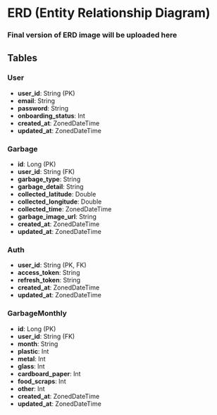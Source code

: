 # ERD (Entity Relationship Diagram)

### Final version of ERD image will be uploaded here

## Tables

### User
- **user_id**: String (PK)
- **email**: String
- **password**: String
- **onboarding_status**: Int
- **created_at**: ZonedDateTime
- **updated_at**: ZonedDateTime

### Garbage
- **id**: Long (PK)
- **user_id**: String (FK)
- **garbage_type**: String
- **garbage_detail**: String
- **collected_latitude**: Double
- **collected_longitude**: Double
- **collected_time**: ZonedDateTime
- **garbage_image_url**: String
- **created_at**: ZonedDateTime
- **updated_at**: ZonedDateTime

### Auth
- **user_id**: String (PK, FK)
- **access_token**: String
- **refresh_token**: String
- **created_at**: ZonedDateTime
- **updated_at**: ZonedDateTime

### GarbageMonthly
- **id**: Long (PK)
- **user_id**: String (FK)
- **month**: String
- **plastic**: Int
- **metal**: Int
- **glass**: Int
- **cardboard_paper**: Int
- **food_scraps**: Int
- **other**: Int
- **created_at**: ZonedDateTime
- **updated_at**: ZonedDateTime